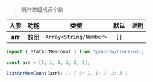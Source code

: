 > 统计数组成员个数

入参|功能|类型|默认|说明
:-:|:-:|:-:|:-:|-
**arr**|数组|`Array<String/Number>`|`[]`

```js
import { StatArrMemCount } from "@yangzw/bruce-us";

const arr = [0, 1, 1, 2, 2, 2];

StatArrMemCount(arr); // { 0: 1, 1: 2, 2: 3 }
```